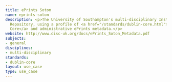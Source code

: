 ```yaml
---
title: ePrints Soton
name: eprints-soton
description: <p>The University of Southampton's multi-disciplinary Institutional Research
  Repository, using a profile of <a href="/standards/dublin-core.html">Dublin
  Core</a> and administrative ePrints metadata.</p>
website: http://www.disc-uk.org/docs/ePrints_Soton_Metadata.pdf
subjects:
- general
disciplines:
- multi-disciplinary
standards:
- dublin-core
layout: use_case
type: use_case
---
```


